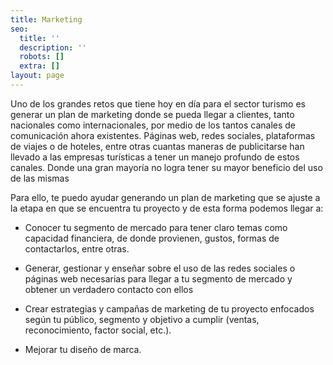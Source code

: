 ```yaml
---
title: Marketing
seo:
  title: ''
  description: ''
  robots: []
  extra: []
layout: page
---
```

Uno de los grandes retos que tiene hoy en día para el sector turismo es generar un plan de marketing donde se pueda llegar a clientes, tanto nacionales como internacionales, por medio de los tantos canales de comunicación ahora existentes.
Páginas web, redes sociales, plataformas de viajes o de hoteles, entre otras cuantas maneras de publicitarse han llevado a las empresas turísticas a tener un manejo profundo de estos canales. Donde una gran mayoría no logra tener su mayor beneficio del uso de las mismas

Para ello, te puedo ayudar generando un plan de marketing que se ajuste a la etapa en que se encuentra tu proyecto y de esta forma podemos llegar a:

*   Conocer tu segmento de mercado para tener claro temas como capacidad financiera, de donde provienen, gustos, formas de contactarlos, entre otras.

*   Generar, gestionar y enseñar sobre el uso de las redes sociales o páginas web necesarias para llegar a tu segmento de mercado y obtener un verdadero contacto con ellos

*   Crear estrategias y campañas de marketing de tu proyecto enfocados según tu público, segmento y objetivo a cumplir (ventas, reconocimiento, factor social, etc.). 

*   Mejorar tu diseño de marca.

